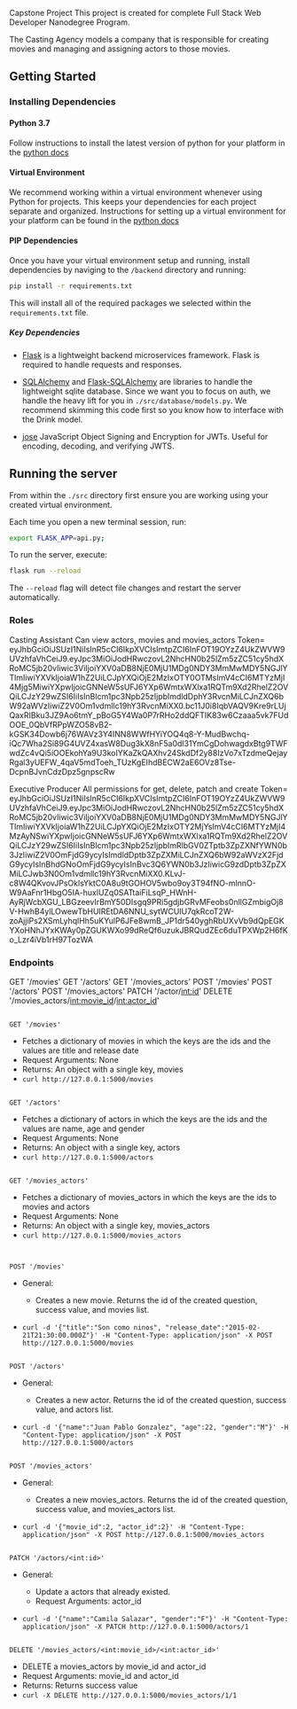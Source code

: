 Capstone Project
This project is created for complete Full Stack Web Developer Nanodegree Program.

The Casting Agency models a company that is responsible for creating movies and managing and assigning actors to those movies. 

## Getting Started

### Installing Dependencies

#### Python 3.7

Follow instructions to install the latest version of python for your platform in the [python docs](https://docs.python.org/3/using/unix.html#getting-and-installing-the-latest-version-of-python)

#### Virtual Environment

We recommend working within a virtual environment whenever using Python for projects. This keeps your dependencies for each project separate and organized. Instructions for setting up a virtual environment for your platform can be found in the [python docs](https://packaging.python.org/guides/installing-using-pip-and-virtual-environments/)

#### PIP Dependencies

Once you have your virtual environment setup and running, install dependencies by naviging to the `/backend` directory and running:

```bash
pip install -r requirements.txt
```

This will install all of the required packages we selected within the `requirements.txt` file.

##### Key Dependencies

- [Flask](http://flask.pocoo.org/) is a lightweight backend microservices framework. Flask is required to handle requests and responses.

- [SQLAlchemy](https://www.sqlalchemy.org/) and [Flask-SQLAlchemy](https://flask-sqlalchemy.palletsprojects.com/en/2.x/) are libraries to handle the lightweight sqlite database. Since we want you to focus on auth, we handle the heavy lift for you in `./src/database/models.py`. We recommend skimming this code first so you know how to interface with the Drink model.

- [jose](https://python-jose.readthedocs.io/en/latest/) JavaScript Object Signing and Encryption for JWTs. Useful for encoding, decoding, and verifying JWTS.

## Running the server

From within the `./src` directory first ensure you are working using your created virtual environment.

Each time you open a new terminal session, run:

```bash
export FLASK_APP=api.py;
```

To run the server, execute:

```bash
flask run --reload
```

The `--reload` flag will detect file changes and restart the server automatically.


### Roles
Casting Assistant
   Can view actors, movies and movies_actors
   Token= eyJhbGciOiJSUzI1NiIsInR5cCI6IkpXVCIsImtpZCI6InFOT19OYzZ4UkZWVW9UVzhfaVhCeiJ9.eyJpc3MiOiJodHRwczovL2NhcHN0b25lZm5zZC51cy5hdXRoMC5jb20vIiwic3ViIjoiYXV0aDB8NjE0MjU1MDg0NDY3MmMwMDY5NGJlYTlmIiwiYXVkIjoiaW1hZ2UiLCJpYXQiOjE2MzIxOTY0OTMsImV4cCI6MTYzMjI4Mjg5MiwiYXpwIjoicGNNeW5sUFJ6YXp6WmtxWXlxa1RQTm9Xd2RhelZ2OVQiLCJzY29wZSI6IiIsInBlcm1pc3Npb25zIjpbImdldDphY3RvcnMiLCJnZXQ6bW92aWVzIiwiZ2V0Om1vdmllc19hY3RvcnMiXX0.bc11J0i8IqbVAQV9Kre9rLUjQaxRIBku3JZ9Ao6tmY_pBoG5Y4Wa0P7rRHo2ddQFTIK83w6Czaaa5vk7FUdOOE_0QbVfRPpWZO58vB2-kGSK34Dowb6j76WAVz3Y4INN8WWfHYiYOQ4q8-Y-MudBwchq-iQc7Wha2Si89G4UVZ4xasW8Dug3kX8nF5a0dl31YmCgDohwagdxBtg9TWFwdZc4vQi5iOOEkohYa9U3koIYKaZkQAXhv24SkdDf2y88IzVo7xTzdmeQejayRgal3yUEFW_4qaV5mdToeh_TUzKgEIhdBECW2aE6OVz8Tse-DcpnBJvnCdzDpz5gnpscRw

Executive Producer
   All permissions for get, delete, patch and create
   Token= eyJhbGciOiJSUzI1NiIsInR5cCI6IkpXVCIsImtpZCI6InFOT19OYzZ4UkZWVW9UVzhfaVhCeiJ9.eyJpc3MiOiJodHRwczovL2NhcHN0b25lZm5zZC51cy5hdXRoMC5jb20vIiwic3ViIjoiYXV0aDB8NjE0MjU1MDg0NDY3MmMwMDY5NGJlYTlmIiwiYXVkIjoiaW1hZ2UiLCJpYXQiOjE2MzIxOTY2MjYsImV4cCI6MTYzMjI4MzAyNSwiYXpwIjoicGNNeW5sUFJ6YXp6WmtxWXlxa1RQTm9Xd2RhelZ2OVQiLCJzY29wZSI6IiIsInBlcm1pc3Npb25zIjpbImRlbGV0ZTptb3ZpZXNfYWN0b3JzIiwiZ2V0OmFjdG9ycyIsImdldDptb3ZpZXMiLCJnZXQ6bW92aWVzX2FjdG9ycyIsInBhdGNoOmFjdG9ycyIsInBvc3Q6YWN0b3JzIiwicG9zdDptb3ZpZXMiLCJwb3N0Om1vdmllc19hY3RvcnMiXX0.KLvJ-c8W4QKvovJPsOklsYktC0A8u9tGOHOV5wbo9oy3T94fNO-mlnnO-W9AaFnr1HbgO5IA-huxlUZq0SATtaiFiLsqP_HWnH-AyRjWcbXGU_LBGzeevIrBmY50DIsgq9PRi5gdjbGRvMFeobs0nllGZmbigOj8V-HwhB4ylLOwewTbHUIREtDA6NNU_sytWCUIU7qkRcoT2W-zoAjjiPs2XSmLyhqlHh5uKYulP6JFe8wmB_JP1dr540yghRbUXvVb9dQpEGKYXoHNhJYxKWAy0pZGUKWXo99dReQf6uzukJBRQudZEc6duTPXWp2H6fKo_Lzr4iVb1rH97TozWA

### Endpoints
GET '/movies'
GET '/actors'
GET '/movies_actors'
POST '/movies'
POST '/actors'
POST '/movies_actors'
PATCH '/actor/<int:id>'
DELETE '/movies_actors/<int:movie_id>/<int:actor_id>'
```

GET '/movies'
```
- Fetches a dictionary of movies in which the keys are the ids and the values are title and release date
- Request Arguments: None
- Returns: An object with a single key, movies
- `curl http://127.0.0.1:5000/movies`
```

GET '/actors'
```
- Fetches a dictionary of actors in which the keys are the ids and the values are name, age and gender
- Request Arguments: None
- Returns: An object with a single key, actors
- `curl http://127.0.0.1:5000/actors`
```

GET '/movies_actors'
```
- Fetches a dictionary of movies_actors in which the keys are the ids to movies and actors
- Request Arguments: None
- Returns: An object with a single key, movies_actors
- `curl http://127.0.0.1:5000/movies_actors`
```


POST '/movies'
```
- General:
   - Creates a new movie. Returns the id of the created question, success value, and movies list.

- `curl -d '{"title":"Son como ninos", "release_date":"2015-02-21T21:30:00.000Z"}' -H "Content-Type: application/json" -X POST http://127.0.0.1:5000/movies`

```

POST '/actors'
```
- General:
   - Creates a new actor. Returns the id of the created question, success value, and actors list.

- `curl -d '{"name":"Juan Pablo Gonzalez", "age":22, "gender":"M"}' -H "Content-Type: application/json" -X POST http://127.0.0.1:5000/actors`

```

POST '/movies_actors'
```
- General:
   - Creates a new movies_actors. Returns the id of the created question, success value, and movies_actors list.

- `curl -d '{"movie_id":2, "actor_id":2}' -H "Content-Type: application/json" -X POST http://127.0.0.1:5000/movies_actors`

```

PATCH '/actors/<int:id>'
```
- General:
   - Update a actors that already existed. 
   - Request Arguments: actor_id 

- `curl -d '{"name":"Camila Salazar", "gender":"F"}' -H "Content-Type: application/json" -X PATCH http://127.0.0.1:5000/actors/1`
```

DELETE '/movies_actors/<int:movie_id>/<int:actor_id>'
```
- DELETE a movies_actors by movie_id and actor_id
- Request Arguments: movie_id and actor_id
- Returns: Returns success value
- `curl -X DELETE http://127.0.0.1:5000/movies_actors/1/1`
```
